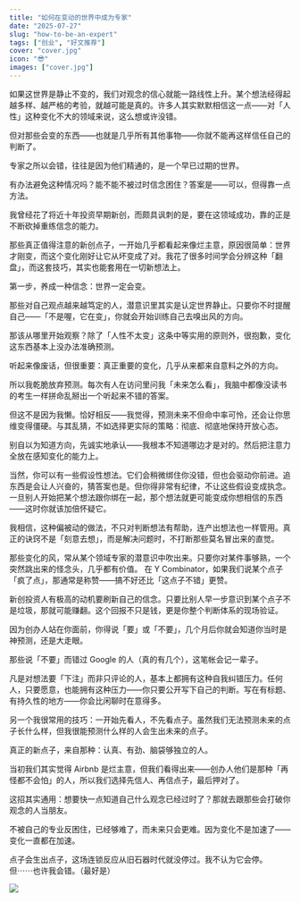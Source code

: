 ```yaml
---
title: "如何在变动的世界中成为专家"
date: "2025-07-27"
slug: "how-to-be-an-expert"
tags: ["创业", "好文推荐"]
cover: "cover.jpg"
icon: "😎"
images: ["cover.jpg"]
---
```

如果这世界是静止不变的，我们对观念的信心就能一路线性上升。某个想法经得起越多样、越严格的考验，就越可能是真的。许多人其实默默相信这一点——对「人性」这种变化不大的领域来说，这么想或许没错。



但对那些会变的东西——也就是几乎所有其他事物——你就不能再这样信任自己的判断了。



专家之所以会错，往往是因为他们精通的，是一个早已过期的世界。



有办法避免这种情况吗？能不能不被过时信念困住？答案是——可以，但得靠一点方法。



我曾经花了将近十年投资早期新创，而颇具讽刺的是，要在这领域成功，靠的正是不断砍掉重练信念的能力。



那些真正值得注意的新创点子，一开始几乎都看起来像烂主意，原因很简单：世界才刚变，而这个变化刚好让它从坏变成了对。我花了很多时间学会分辨这种「翻盘」，而这套技巧，其实也能套用在一切新想法上。



第一步，养成一种信念：世界一定会变。



那些对自己观点越来越笃定的人，潜意识里其实是认定世界静止。只要你不时提醒自己——「不是喔，它在变」，你就会开始训练自己去嗅出风的方向。



那该从哪里开始观察？除了「人性不太变」这条中等实用的原则外，很抱歉，变化这东西基本上没办法准确预测。



听起来像废话，但很重要：真正重要的变化，几乎从来都来自意料之外的方向。



所以我乾脆放弃预测。每次有人在访问里问我「未来怎么看」，我脑中都像没读书的考生一样拼命乱掰出一个听起来不错的答案。



但这不是因为我懒。恰好相反——我觉得，预测未来不但命中率可怜，还会让你思维变得僵硬。与其乱猜，不如选择更实际的策略：彻底、彻底地保持开放心态。



别自以为知道方向，先诚实地承认——我根本不知道哪边才是对的。然后把注意力全放在感知变化的能力上。



当然，你可以有一些假设性想法。它们会稍微绑住你没错，但也会驱动你前进。追东西是会让人兴奋的，猜答案也是。但你得非常有纪律，不让这些假设变成执念。
一旦别人开始把某个想法跟你绑在一起，那个想法就更可能变成你想相信的东西——这时你就该加倍怀疑它。



我相信，这种偏被动的做法，不只对判断想法有帮助，连产出想法也一样管用。真正的诀窍不是「刻意去想」，而是解决问题时，不打断那些莫名冒出来的直觉。



那些变化的风，常从某个领域专家的潜意识中吹出来。只要你对某件事够熟，一个突然跳出来的怪念头，几乎都有价值。
在 Y Combinator，如果我们说某个点子「疯了点」，那通常是称赞——搞不好还比「这点子不错」更赞。



新创投资人有极高的动机要刷新自己的信念。只要比别人早一步意识到某个点子不是垃圾，那就可能赚翻。这个回报不只是钱，更是你整个判断体系的现场验证。



因为创办人站在你面前，你得说「要」或「不要」，几个月后你就会知道你当时是神预测，还是大走眼。



那些说「不要」而错过 Google 的人（真的有几个），这笔帐会记一辈子。



凡是对想法要「下注」而非只评论的人，基本上都拥有这种自我纠错压力。任何人，只要愿意，也能拥有这种压力——你只要公开写下自己的判断。写在有标题、有持久性的地方——你会比闲聊时在意得多。



另一个我很常用的技巧：一开始先看人，不先看点子。虽然我们无法预测未来的点子长什么样，但我很能预测什么样的人会生出未来的点子。



真正的新点子，来自那种：认真、有劲、脑袋够独立的人。



当初我们其实觉得 Airbnb 是烂主意，但我们看得出来——创办人他们是那种「再怪都不会怕」的人，所以我们选择先信人、再信点子，最后押对了。



这招其实通用：想要快一点知道自己什么观念已经过时了？那就去跟那些会打破你观念的人当朋友。



不被自己的专业反困住，已经够难了，而未来只会更难。因为变化不是加速了——变化一直都在加速。



点子会生出点子，这场连锁反应从旧石器时代就没停过。我不认为它会停。
但⋯⋯也许我会错。（最好是）




![](https://prod-files-secure.s3.us-west-2.amazonaws.com/112d0858-5090-4d34-a606-b75eb8d65fd2/46476355-9cf3-4e99-9b7a-3531bc426380/1000202064.png?X-Amz-Algorithm=AWS4-HMAC-SHA256&X-Amz-Content-Sha256=UNSIGNED-PAYLOAD&X-Amz-Credential=ASIAZI2LB466VTPPNQAG%2F20250920%2Fus-west-2%2Fs3%2Faws4_request&X-Amz-Date=20250920T104248Z&X-Amz-Expires=3600&X-Amz-Security-Token=IQoJb3JpZ2luX2VjEHIaCXVzLXdlc3QtMiJIMEYCIQDsSoPaN9uQJ8VAizHzcTCb6%2BRyKpwAk54aNsOhYj58KgIhAI8dNxj4IfGxqW17yxFOxuveuN4T1U8fBMtgu4jpXBV%2BKogECOv%2F%2F%2F%2F%2F%2F%2F%2F%2F%2FwEQABoMNjM3NDIzMTgzODA1Igzg%2Bfu%2FNRzxac6eGZEq3AOlKrSKEzHtwe%2BTUuh%2BoaePyEx9Um6E51tBb90QrETS1S%2BEC67Xsi1e6k1gXfW3HiBa5U%2BW5fTrH18STWrn5J4aUGUnTWv8de0YSIwAVqLXo0LgNHQkqms%2FMW%2FyAQOva7PAj48BSokPW6eF6IleBYeHYez334UwSDryDthsHkA%2Fynoxf%2FgnQWmDwkCHvTfERKTMxfRa1bi3mAdCRm90gYGN9sKiDnvRoHszuzasriOoI17GXC1WrxXTqS9tFJRNwbpuIugUUu4M4aEBXSH86bUc8wQpNDMei7tHIoQm2HIUkNbfkNZlOpepxQvBY3fT4T%2FFfF0wsm12ImJa5ofMAXM27nZKFFTjoNko%2FfljT2XHRoYyTRuvkEmWFmuqKRg4%2FMBYqK%2F5dZ%2FIh7Ap1QrW9ap7yxE9BU3%2BjIheZR2BGFduC7JyOwwF6LJZR4ixd6cCk6g0NsBysxjyQN6CCbJb9KSViRoAoE0D14R4QLPf7%2F1KKIGp6IKcABsTUL88AERfOkwHiW%2BhHevQWp9DCLbvYa%2Bep2fdzQ3HPH0I%2BOXFXbt0f9iVzxsYKNTv1AFY9dOTgSqgEQUSLTanXbDGpnv9rSTOX8L0SXN3EtQAWVVUjkjN83NpZlOZRywdg73V6jCD6rnGBjqkAWsRxJTKOpqLgKxNnc7I3uTbSmIi%2FiysbsJw%2FxCI7rDCvWxOB2WduIhw%2FcyT1veP8CbLLQoBH7HDV6t%2B4nukRl5ujmrEpOsjjvZqsApZwpBnPMQXZbea1QeVM0smk1rG%2F2KKM9ZQq7euarb%2BcGUbs5zNRuTHt4UH6Xqx5gvJNfCtIPGcdzu%2BchGzN7UN8dZGMcq5QMi1RzU9Tx3MyRHk1D03OUn7&X-Amz-Signature=d7a65f61bce43c83d6d2fe079d258ad7837353b1fd17ab3988a2f3d405b71d36&X-Amz-SignedHeaders=host&x-amz-checksum-mode=ENABLED&x-id=GetObject)

